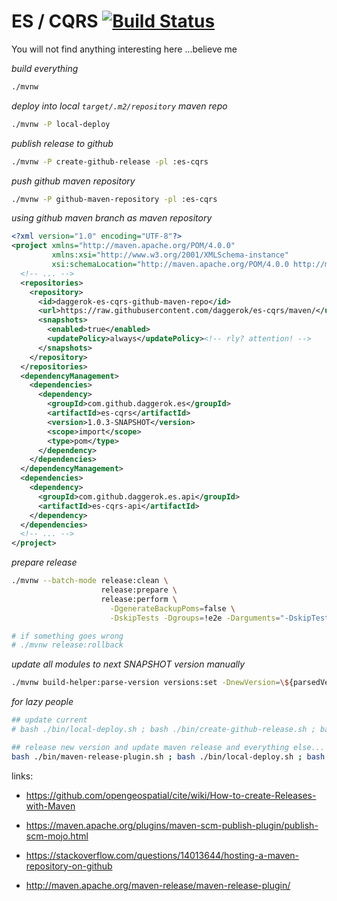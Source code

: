# ES / CQRS [![Build Status](https://travis-ci.org/daggerok/es-cqrs.svg?branch=master)](https://travis-ci.org/daggerok/es-cqrs)
You will not find anything interesting here ...believe me

_build everything_

```bash
./mvnw
```

_deploy into local `target/.m2/repository` maven repo_

```bash
./mvnw -P local-deploy
```

_publish release to github_

```bash
./mvnw -P create-github-release -pl :es-cqrs
```

_push github maven repository_

```bash
./mvnw -P github-maven-repository -pl :es-cqrs
```

_using github maven branch as maven repository_

```xml
<?xml version="1.0" encoding="UTF-8"?>
<project xmlns="http://maven.apache.org/POM/4.0.0"
         xmlns:xsi="http://www.w3.org/2001/XMLSchema-instance"
         xsi:schemaLocation="http://maven.apache.org/POM/4.0.0 http://maven.apache.org/xsd/maven-4.0.0.xsd">
  <!-- ... -->
  <repositories>
    <repository>
      <id>daggerok-es-cqrs-github-maven-repo</id>
      <url>https://raw.githubusercontent.com/daggerok/es-cqrs/maven/</url>
      <snapshots>
        <enabled>true</enabled>
        <updatePolicy>always</updatePolicy><!-- rly? attention! -->
      </snapshots>
    </repository>
  </repositories>
  <dependencyManagement>
    <dependencies>
      <dependency>
        <groupId>com.github.daggerok.es</groupId>
        <artifactId>es-cqrs</artifactId>
        <version>1.0.3-SNAPSHOT</version>
        <scope>import</scope>
        <type>pom</type>
      </dependency>
    </dependencies>
  </dependencyManagement>
  <dependencies>
    <dependency>
      <groupId>com.github.daggerok.es.api</groupId>
      <artifactId>es-cqrs-api</artifactId>
    </dependency>
  </dependencies>
  <!-- ... -->
</project>
```

_prepare release_

```bash
./mvnw --batch-mode release:clean \
                    release:prepare \
                    release:perform \
                      -DgenerateBackupPoms=false \
                      -DskipTests -Dgroups=!e2e -Darguments="-DskipTests -Dgroups=!e2e"

# if something goes wrong
# ./mvnw release:rollback
```

_update all modules to next SNAPSHOT version manually_

```bash
./mvnw build-helper:parse-version versions:set -DnewVersion=\${parsedVersion.majorVersion}.\${parsedVersion.minorVersion}.\${parsedVersion.nextIncrementalVersion}-SNAPSHOT
```

_for lazy people_

```bash
## update current
# bash ./bin/local-deploy.sh ; bash ./bin/create-github-release.sh ; bash ./bin/github-maven-repository.sh

## release new version and update maven release and everything else...
bash ./bin/maven-release-plugin.sh ; bash ./bin/local-deploy.sh ; bash ./bin/create-github-release.sh ; bash ./bin/github-maven-repository.sh
```

links:

- https://github.com/opengeospatial/cite/wiki/How-to-create-Releases-with-Maven

- https://maven.apache.org/plugins/maven-scm-publish-plugin/publish-scm-mojo.html
- https://stackoverflow.com/questions/14013644/hosting-a-maven-repository-on-github

- http://maven.apache.org/maven-release/maven-release-plugin/
